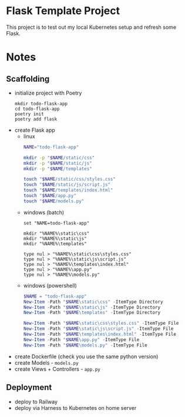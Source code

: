 # Flask Template Project
This project is to test out my local Kubernetes setup and refresh some Flask.

# Notes
## Scaffolding
- initialize project with Poetry
  ```
  mkdir todo-flask-app
  cd todo-flask-app
  poetry init
  poetry add flask
  ```
- create Flask app
  - linux
    ```bash
    NAME="todo-flask-app"

    mkdir -p "$NAME/static/css"
    mkdir -p "$NAME/static/js"
    mkdir -p "$NAME/templates"

    touch "$NAME/static/css/styles.css"
    touch "$NAME/static/js/script.js"
    touch "$NAME/templates/index.html"
    touch "$NAME/app.py"
    touch "$NAME/models.py"

    ```
  - windows (batch)
    ```batch
    set "NAME=todo-flask-app"

    mkdir "%NAME%\static\css"
    mkdir "%NAME%\static\js"
    mkdir "%NAME%\templates"

    type nul > "%NAME%\static\css\styles.css"
    type nul > "%NAME%\static\js\script.js"
    type nul > "%NAME%\templates\index.html"
    type nul > "%NAME%\app.py"
    type nul > "%NAME%\models.py"
    ```
  - windows (powershell)
    ```powershell
    $NAME = "todo-flask-app"
    New-Item -Path "$NAME\static\css" -ItemType Directory
    New-Item -Path "$NAME\static\js" -ItemType Directory
    New-Item -Path "$NAME\templates" -ItemType Directory
    
    New-Item -Path "$NAME\static\css\styles.css" -ItemType File
    New-Item -Path "$NAME\static\js\script.js" -ItemType File
    New-Item -Path "$NAME\templates\index.html" -ItemType File
    New-Item -Path "$NAME\app.py" -ItemType File
    New-Item -Path "$NAME\models.py" -ItemType File
    ```
- create Dockerfile (check you use the same python version)
- create Models - `models.py`
- create Views + Controllers - `app.py`

## Deployment
- deploy to Railway 
- deploy via Harness to Kubernetes on home server

